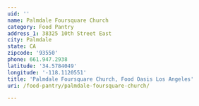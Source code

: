 ```yaml
---
uid: ''
name: Palmdale Foursquare Church
category: Food Pantry
address_1: 38325 10th Street East
city: Palmdale
state: CA
zipcode: '93550'
phone: 661.947.2938
latitude: '34.5784049'
longitude: '-118.1120551'
title: 'Palmdale Foursquare Church, Food Oasis Los Angeles'
uri: /food-pantry/palmdale-foursquare-church/

---
```


